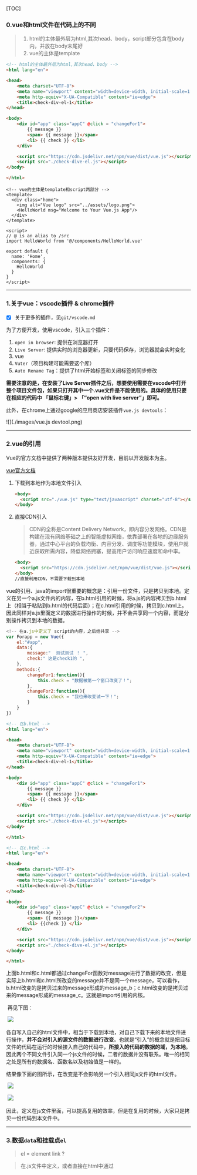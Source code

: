 [TOC]

### 0.vue和html文件在代码上的不同

> 1. html的主体最外层为html,其次head、body，script部分包含在body内，并放在body末尾好
> 2. vue的主体是template

```html
<!-- html的主体最外层为html,其次head、body -->
<html lang="en">

<head>
    <meta charset="UTF-8">
    <meta name="viewport" content="width=device-width, initial-scale=1.0">
    <meta http-equiv="X-UA-Compatible" content="ie=edge">
    <title>check-div-el-1</title>
</head>

<body>
    <div id="app" class="appC" @click = "changeFor1">
        {{ message }}
        <span> {{ message }}</span> 
        <li> {{ check }} </li>
    </div>

    <script src="https://cdn.jsdelivr.net/npm/vue/dist/vue.js"></script>
    <script src="./check-dive-el.js"></script>
</body>

</html>
```

```vue
<!-- vue的主体是template和script两部分 -->
<template>
  <div class="home">
    <img alt="Vue logo" src="../assets/logo.png">
    <HelloWorld msg="Welcome to Your Vue.js App"/>
  </div>
</template>

<script>
// @ is an alias to /src
import HelloWorld from '@/components/HelloWorld.vue'

export default {
  name: 'Home',
  components: {
    HelloWorld
  }
}
</script>
```

----------------

### 1.关于vue：vscode插件 & chrome插件

- [x] 关于更多的插件，见`git/vscode.md`

为了方便开发，使用vscode，引入三个插件：

1. `open in browser`: 提供在浏览器打开
2. `Live Server`: 提供实时的浏览器更新，只要代码保存，浏览器就会实时变化
3. vue
4. `Vuter`（项目构建可能需要这个库）
5. `Auto Rename Tag`：提供了html开始标签和关闭标签的同步修改

**需要注意的是，在安装了Live Server插件之后，想要使用需要在vscode中打开整个项目文件包，如果只打开其中一个.vue文件是不能使用的。具体的使用只要在相应的代码中 「鼠标右键」> 「“open with live server”」即可。**

此外，在chrome上通过google的应用商店安装插件`vue.js devtools`：

![](./images/vue.js devtool.png)

-------------------

### 2.vue的引用

Vue的官方文档中提供了两种版本提供友好开发，目前以开发版本为主。

[vue官方文档](https://cn.vuejs.org/v2/guide/installation.html)

1. 下载到本地作为本地文件引入

   ```html
   <body>
     <script src="./vue.js" type="text/javascript" charset="utf-8"></script>
   </body>
   ```

2. 直接CDN引入

   > CDN的全称是Content Delivery Network，即内容分发网络。CDN是构建在现有网络基础之上的智能虚拟网络，依靠部署在各地的边缘服务器，通过中心平台的负载均衡、内容分发、调度等功能模块，使用户就近获取所需内容，降低网络拥塞，提高用户访问响应速度和命中率。

   ```html
   <body>
     <script src="https://cdn.jsdelivr.net/npm/vue/dist/vue.js"></script>
   </body>
   //直接利用CDN，不需要下载到本地
   ```

​	vue的引用、java的import很重要的概念是：引用一份文件，只是拷贝到本地。定义在另一个a.js文件内的内容，在b.html引用的时候，将a.js的内容拷贝到b.html上（相当于粘贴到b.html的代码后面）；在c.html引用的时候，拷贝到c.html上。因此同样对a.js里面定义的数据进行操作的时候，并不会共享同一个内容，而是分别操作拷贝到本地的数据。

```js
<!-- 在a.js中定义了 script的内容，之后给共享 -->
var Forapp = new Vue({
    el:"#app", 
    data:{
        message:"  测试测试 ！ ",
        check:" 这是check1的 ",
    },
    methods:{
        changeFor1:function(){
            this.check = "数据被第一个窗口改变了！";
        },
        changeFor2:function(){
            this.check = "我也来改变试一下！";
        }
    }
})
```

```html
<!-- 在b.html -->
<html lang="en">

<head>
    <meta charset="UTF-8">
    <meta name="viewport" content="width=device-width, initial-scale=1.0">
    <meta http-equiv="X-UA-Compatible" content="ie=edge">
    <title>check-div-el-1</title>
</head>

<body>
    <div id="app" class="appC" @click = "changeFor1">
        {{ message }}
        <span> {{ message }}</span> 
        <li> {{ check }} </li>
    </div>

    <script src="https://cdn.jsdelivr.net/npm/vue/dist/vue.js"></script>
    <script src="./check-dive-el.js"></script>
</body>

</html>
```

```html
<!-- 在c.html -->
<html lang="en">

<head>
    <meta charset="UTF-8">
    <meta name="viewport" content="width=device-width, initial-scale=1.0">
    <meta http-equiv="X-UA-Compatible" content="ie=edge">
    <title>check-div-el-2</title>
</head>

<body>
    <div id="app" class="appC" @click = "changeFor2">
        {{ message }}
        <span> {{ message }}</span> 
        <li> {{check }} </li>
    </div>

    <script src="https://cdn.jsdelivr.net/npm/vue/dist/vue.js"></script>
    <script src="./check-dive-el.js"></script>
</body>

</html>
```

上面b.html和c.html都通过changeFor函数对message进行了数据的改变，但是实际上b.html和c.html所改变的message并不是同一个message，可以看作，b.html改变的是拷贝过来的message形成的message_b；c.html改变的是拷贝过来的message形成的message_c。这就是import引用的内核。

​	再见下图：

​	![](./images/引入数据流.png)

​	各自写入自己的html文件中，相当于下载到本地，对自己下载下来的本地文件进行操作，**并不会对引入的源文件的数据进行改变**。也就是“引入”的概念就是把目标文件的代码在运行的时候接入自己的代码中，**所接入的代码的数据的域，为本地**。因此两个不同文件引入同一个js文件的时候，二者的数据并没有联系。唯一的相同之处是所有的数据名、函数名以及初始值是一样的。

​	结果像下面的图所示，在改变是不会影响另一个引入相同js文件的html文件。

​	![](./images/引入结果测试1.png)

​	![](./images/引入结果测试2.png)

​	因此，定义在js文件里面，可以提高复用的效率，但是在复用的时候，大家只是拷贝一份代码到本文件中。

--------------------

### 3.数据```data```和挂载点```el```

> el = element link ?

> 在.js文件中定义，或者直接在html中通过<script>直接引入。
>
> ```html
> <!-- 挂载点el可以用三种方式进行管理，只要选择其中一种即可 -->
> <script>
> 	var forApp = new Vue({
>     el:"#app", //id选择器（建议使用），锁定管理id="app"的组件，用#管理
>     el:".app", //类选择器，容易因为类别同名而造成混乱，锁定第一个class="app"的组件，用.管理
>     el:"div", //组件选择器，锁定第一个div组件
>     
>     data:{
>       message:{
>         
>       },
>       content:{
>         
>       }
>     },
>     //methods可以扩展写，也可以省略写，但尽量统一写法
>     methods:{
>       doIt:function(){
>         //:function不省略
>         this.message = "doIt"; //this指示上面data里面的message
>       },
>       doItH(p1, p2){
>         //:function直接省略
>       }
>     }
>   })
> </script>
> ```

--------------

### 4.v-text v-html v-on

> v-text和v-html有联系点，具体见「vue问题汇总.md」中的问题。
>
> v-on是重点。

#### 1. ```v-text```

> **v-text绑定的内容优先级更高，原本布局元素的内容优先级低而显示不出来**
>
> ```html
> <h2 v-text="message + '???'">
>   这是测试优先级部分文字
> </h2>
> <!-- 在data中定义的message为： -->
> data:{
> 	message:" v-text look !",
> }
> ```
>
> ```js
> //最终显示的效果为：
> v-text look !???
> //h2内容的文字都被覆盖无法显示
> ```

> **假如想要数据的渲染+原本组件的内容都显示，不使用v-text即可**
>
> ```html
> <h2>测试{{ message + "???"}}</h2>
> ```
>
> ```js
> //最终显示的效果为：
> 测试 v-text look !???
> ```

******

#### 2. ```v-html```

> v-html会将元素当成HTML标签解析后输出。也就是对文本的内容先进行html解析，再输出。

**详见"./vue问题汇总" > 「1：v-text和v-html区别」**

#### 3. ```v-on:``` / ```@```

> 用于绑定事件，事件的描述函数在methods里面实现。

> ```html
> //v-on:click=""可以缩写成@click=""
> <input type="button" value="click" v-on:click="doIt">
> <input type="button" value="click" @click="doIt">
> ```

> 关于v-on的四个常用绑定事件
>
> ```html
> <input type="button" value="singleClick" @click="doIt"> //单击触发
> <input type="button" value="doubleClick" @dbclick="doIt"> //双击触发
> <input type="button" value="mouseEnter" @mouseenter="doIt"> //鼠标碰到就会触发
> <input type="button" value="keyupSpecific" @keyup.enter="doIt"> //按键抬起响应，.限定某个键--space空格、keyup.u对应「u」按键的抬起
> ```

------------------

### 5.```v-show``` ```v-if```

> v-show实际上是控制样式，将该元素的display值改变从而隐藏，但是**dom元素仍然在**，只是不显示。
>
> v-if实际上是控制dom元素，**当false，dom元素直接移除**，当true，dom元素添加。
>
> 但是二者在false的时候，视觉效果是完全一样的。

> 在具体想要切换「显示」和「隐藏」两种状态的时候。可以通过绑定一个data的数据，然后在method中实现布尔值的切换。
>
> ```html
> //用一个按钮来改变布尔值
> <input type="button" value="change status" @click="changeStatus">
> <img v-show="orShow" src="./image.png">
> 
> //在script中定义data和method
> <script>
> 	var app = new Vue({
>     el:"#app",
>     data:{
>       orShow: false,
>     },
>     methods:{
>       changeStatus(){
>         this.orShow = !this.orShow;
>       }
>     }
>   })
> </script>
> ```

------------------

### 6.```v-bind:``` / ```:```

> 一般参数都是固定数值，可以通过v-bind绑定一个变参。这样可以在data中初始赋值，当需要修改值的时候，直接在method中修改。这里的v-bind可以看作单向的绑定，监听data的变化，但是自身不会去改变该数据，只会获取该数据。

> v-bind可以进行缩写
>
> ```html
> <img v-bind:src="imgSrc" alt=""> //imgSrc可以在data和method中改变
> <img :src="imgSrc" alt="">
> ```

#### 三元表达式 & 对象表达式

> ```html
> //首先定义两个style用来理解这两种表达式
> <style>
>   .active{
>     border: 1px solid green; //定义active为1px的绿色边框
>   }
>   .mofang{
>     border: 1px solid red; //定义mofang为1px的红色边框
>   }
> </style>
> ```

> 三元表达式
>
> ```html
> <img :src="imgSrc" alt=""
>      :title="imgTitle"
>      :class="isActive?'active'"> //如果isActive===true,则class="active";反之,class=""
> ```

> 对象表达式
>
> ```html
> <img :src="imgSrc" alt=""
>      :title="imgTitle"
>      :class="{mofang:isActive}"> //如果isActive===true,则class="active";反之,class=""
> ```

----------------

### 7.```v-for``` ```v-model```

​		v-for:用来循环作用，(item,index) in arr。v-for的key参考[解决v-for产生的警告的办法](https://www.cnblogs.com/kugeliu/p/6728245.html)

```vue
<ul>
	<li v-for="(item,index) in dataList" :key="index"> {{ index }} : {{ item.text }}</li>
</ul>
```

​		v-model:用来双向绑定，如text中的值和data绑定后，两处变化同步，一处变两处变。

​		[VUE速成基础](https://docs.qq.com/doc/DTVNwY0hiSWdlZVZv)

### 8.DOM

​		DOM（Document Object Model，文档对象模型）是针对HTML和XML文档的一个API（应用程序编程接口）。DOM描绘了一个层次话的节点树，允许开发人员添加、移除和修改页面的一部分。

​		浏览器获取了文件之后的工作流程，「构建DOM -> 构建CSSOM -> 构建Render Tree -> 布局 -> 绘制」

> 1. 构建DOM：根据HTML/SVG/XHTML等，构建DOM TREE
> 2. 构建CSSOM：根据CSS构建CSSOM
> 3. JS/脚本通过DOM API和CSSOM API来操作DOM Tree和CSS Rule Tree
> 4. 构造Render Tree（渲染树）
> 5. 布局绘制页面

![Render-Process](./images/Render-Process.png)

​		具体参照「./vue问题汇总：虚拟DOM和真实DOM」



### `v-` fimily

### 1. `v-for`

#### 使用

```vue
// 使用of|in作为arr分隔符都行 => 数组;
// index(optional)
<div v-for="(item, index) of arr"></div>
<div v-for="(item, index) in arr"></div>

// 使用in作为obj分隔符 => 对象
// key(optional)
// index(optional)
<div v-for"(value, key, index) in obj"></div>
```

#### `:key`

- [x] 作用1：使用“就地更新”的策略。如果数据项的顺序被改变，Vue 将不会移动 DOM 元素来匹配数据项的顺序，而是就地更新每个元素，并且确保它们在每个索引位置正确渲染。为了给 Vue 一个提示，以便它能跟踪每个节点的身份，从而重用和重新排序现有元素 => 使用`:key`需要绑定唯一标识符，有相同父元素的子元素必须有独特的key。

- [x] key值：用字符串或数值类型的值。不要使用对象或数组之类的非基本类型值。

```vue
<li v-for="item in items" :key="item.id">...</li>
```

参考：[vue-api-key](https://cn.vuejs.org/v2/api/#key)；

​	`:key`绑定元素默认会复用该元素，并且修改其内容；如果想要强制替换元素（删除old新增new），完整地触发组件的生命周期钩子，或者触发过渡，就可以绑定成改变的内容。

```vue
<transition>
  <span :key="text">{{ text }}</span>
</transition>
```

